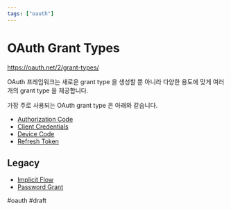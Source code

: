 ```yaml
---
tags: ["oauth"]
---
```


# OAuth Grant Types

<https://oauth.net/2/grant-types/>

OAuth 프레임워크는 새로운 grant type 을 생성할 뿐 아니라 
다양한 용도에 맞게 여러개의 grant type 을 제공합니다. 

가장 주로 사용되는 OAuth grant type 은 아래와 같습니다. 


- [Authorization Code](oauth2/authorization_code.md)
- [Client Credentials](oauth2/client_credentials.md)
- [Device Code](oauth2/device_code.md)
- [Refresh Token](oauth2/refresh_token.md)

## Legacy

- [Implicit Flow](oauth2/implicit_flow.md)
- [Password Grant](oauth2/password_grant.md)

#oauth #draft